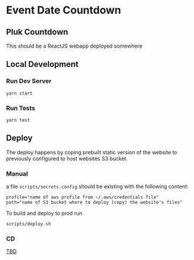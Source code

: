 # Event Date Countdown 

## Pluk Countdown

This should be a ReactJS webapp deployed somewhere

## Local Development

### Run Dev Server
```
yarn start
```

### Run Tests
```
yarn test
```

## Deploy
The deploy happens by coping prebuilt static version of the website to previously configured to host websites S3 bucket.

### Manual
a file `scripts/secrets.config` should be existing with the following content:
```
profile="name of aws profile from ~/.aws/credentials file"
path="name of S3 bucket where to deploy (copy) the website's files"
```
To build and deploy to prod run 
```
scripts/deploy.sh
```
### CD
[TBD](https://github.com/shamansoft/event-countdown/issues/6) 